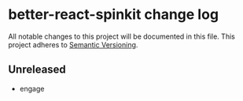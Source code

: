 # better-react-spinkit change log

All notable changes to this project will be documented in this file.
This project adheres to [Semantic Versioning](http://semver.org/).

## Unreleased
* engage
